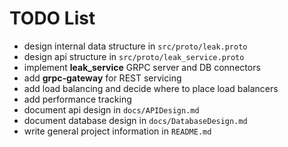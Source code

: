 # TODO List

* design internal data structure in `src/proto/leak.proto`
* design api structure in `src/proto/leak_service.proto`
* implement **leak_service** GRPC server and DB connectors
* add **grpc-gateway** for REST servicing
* add load balancing and decide where to place load balancers
* add performance tracking
* document api design in `docs/APIDesign.md`
* document database design in `docs/DatabaseDesign.md`
* write general project information in `README.md`